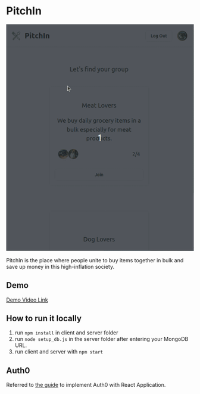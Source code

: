 # PitchIn

![Application Demo](./PitchIn-demo.gif)

PitchIn is the place where people unite to buy items together in bulk and save up money in this high-inflation society.

## Demo

[Demo Video Link](https://www.youtube.com/watch?v=9qADD4GFxys)

## How to run it locally

1. run `npm install` in client and server folder
2. run `node setup_db.js` in the server folder after entering your MongoDB URL.
3. run client and server with `npm start`

## Auth0

Referred to [the guide](https://developer.auth0.com/resources/guides/spa/react/basic-authentication) to implement Auth0 with React Application.
